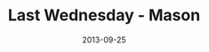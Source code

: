 ---
layout: message
category: message
series: "#culture"
title: "Last Wednesday - Mason"
date: 2013-09-25
audio-description: "Last Wednesday - Mason"
audio: "http://www.crossroads.net/players/media/hq/092513_lw_mason.mp3"
audio-title: "Last Wednesday - Mason"
audio-duration: "38:55"
---